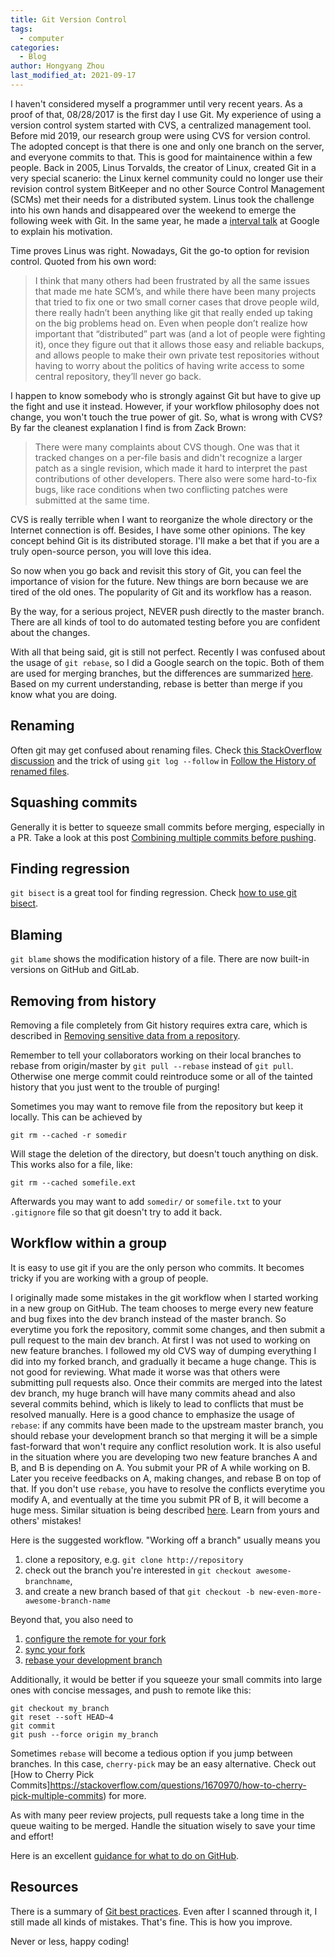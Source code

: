 ```yaml
---
title: Git Version Control
tags:
  - computer
categories:
  - Blog
author: Hongyang Zhou
last_modified_at: 2021-09-17
---
```


I haven't considered myself a programmer until very recent years. As a proof of that, 08/28/2017 is the first day I use Git.
My experience of using a version control system started with CVS, a centralized management tool.
Before mid 2019, our research group were using CVS for version control.
The adopted concept is that there is one and only one branch on the server, and everyone commits to that.
This is good for maintainence within a few people.
Back in 2005, Linus Torvalds, the creator of Linux, created Git in a very special scanerio: the Linux kernel community could no longer use their revision control system BitKeeper and no other Source Control Management (SCMs) met their needs for a distributed system.
Linus took the challenge into his own hands and disappeared over the weekend to emerge the following week with Git.
In the same year, he made a [interval talk](https://www.youtube.com/watch?v=4XpnKHJAok8&t=2884s) at Google to explain his motivation.

Time proves Linus was right. Nowadays, Git the go-to option for revision control.
Quoted from his own word:
> I think that many others had been frustrated by all the same issues that made me hate SCM’s, and while there have been many projects that tried to fix one or two small corner cases that drove people wild, there really hadn’t been anything like git that really ended up taking on the big problems head on. Even when people don’t realize how important that “distributed” part was (and a lot of people were fighting it), once they figure out that it allows those easy and reliable backups, and allows people to make their own private test repositories without having to worry about the politics of having write access to some central repository, they’ll never go back.

I happen to know somebody who is strongly against Git but have to give up the fight and use it instead.
However, if your workflow philosophy does not change, you won't touch the true power of git.
So, what is wrong with CVS? By far the cleanest explanation I find is from Zack Brown:
> There were many complaints about CVS though. One was that it tracked changes on a per-file basis and didn't recognize a larger patch as a single revision, which made it hard to interpret the past contributions of other developers. There also were some hard-to-fix bugs, like race conditions when two conflicting patches were submitted at the same time.

CVS is really terrible when I want to reorganize the whole directory or the Internet connection is off.
Besides, I have some other opinions. The key concept behind Git is its distributed storage. I'll make a bet that if you are a truly open-source person, you will love this idea.

So now when you go back and revisit this story of Git, you can feel the importance of vision for the future. New things are born because we are tired of the old ones. The popularity of Git and its workflow has a reason.

By the way, for a serious project, NEVER push directly to the master branch. There are all kinds of tool to do automated testing before you are confident about the changes.

With all that being said, git is still not perfect. Recently I was confused about the usage of `git rebase`, so I did a Google search on the topic. Both of them are used for merging branches, but the differences are summarized [here](https://www.perforce.com/blog/vcs/git-rebase-vs-merge-which-better). Based on my current understanding, rebase is better than merge if you know what you are doing.

## Renaming

Often git may get confused about renaming files. Check [this StackOverflow discussion](https://stackoverflow.com/questions/433111/how-to-make-git-mark-a-deleted-and-a-new-file-as-a-file-move) and the trick of using `git log --follow` in [Follow the History of renamed files](https://kgrz.io/use-git-log-follow-for-file-history.html).

## Squashing commits

Generally it is better to squeeze small commits before merging, especially in a PR. Take a look at this post [Combining multiple commits before pushing](https://stackoverflow.com/questions/6934752/combining-multiple-commits-before-pushing-in-git).

## Finding regression

`git bisect` is a great tool for finding regression. Check [how to use git bisect](https://stackoverflow.com/questions/4713088/how-to-use-git-bisect).

## Blaming

`git blame` shows the modification history of a file. There are now built-in versions on GitHub and GitLab.
 
## Removing from history

Removing a file completely from Git history requires extra care, which is described in [Removing sensitive data from a repository](https://docs.github.com/en/github/authenticating-to-github/removing-sensitive-data-from-a-repository).

Remember to tell your collaborators working on their local branches to rebase from origin/master by `git pull --rebase` instead of `git pull`. Otherwise one merge commit could reintroduce some or all of the tainted history that you just went to the trouble of purging!

Sometimes you may want to remove file from the repository but keep it locally. This can be achieved by
```shell
git rm --cached -r somedir
```
Will stage the deletion of the directory, but doesn't touch anything on disk. This works also for a file, like:
```shell
git rm --cached somefile.ext
```
Afterwards you may want to add `somedir/` or `somefile.txt` to your `.gitignore` file so that git doesn't try to add it back.


## Workflow within a group

It is easy to use git if you are the only person who commits.
It becomes tricky if you are working with a group of people.

I originally made some mistakes in the git workflow when I started working in a new group on GitHub.
The team chooses to merge every new feature and bug fixes into the dev branch instead of the master branch.
So everytime you fork the repository, commit some changes, and then submit a pull request to the main dev branch.
At first I was not used to working on new feature branches.
I followed my old CVS way of dumping everything I did into my forked branch, and gradually it became a huge change.
This is not good for reviewing.
What made it worse was that others were submitting pull requests also. Once their commits are merged into the latest dev branch, my huge branch will have many commits ahead and also several commits behind, which is likely to lead to conflicts that must be resolved manually.
Here is a good chance to emphasize the usage of `rebase`: if any commits have been made to the upstream master branch, you should rebase your development branch so that merging it will be a simple fast-forward that won't require any conflict resolution work.
It is also useful in the situation where you are developing two new feature branches A and B, and B is depending on A.
You submit your PR of A while working on B.
Later you receive feedbacks on A, making changes, and rebase B on top of that.
If you don't use `rebase`, you have to resolve the conflicts everytime you modify A, and eventually at the time you submit PR of B, it will become a huge mess.
Similar situation is being described [here](https://stackoverflow.com/questions/56875810/new-pull-request-when-one-is-already-opened).
Learn from yours and others' mistakes!

Here is the suggested workflow.
"Working off a branch" usually means you 
1. clone a repository, e.g. `git clone http://repository`
2. check out the branch you're interested in `git checkout awesome-branchname`,
3. and create a new branch based of that `git checkout -b new-even-more-awesome-branch-name`

Beyond that, you also need to
1. [configure the remote for your fork](https://docs.github.com/en/github/collaborating-with-issues-and-pull-requests/configuring-a-remote-for-a-fork)
2. [sync your fork](https://docs.github.com/en/github/collaborating-with-issues-and-pull-requests/syncing-a-fork)
3. [rebase your development branch](https://gist.github.com/Chaser324/ce0505fbed06b947d962#cleaning-up-your-work)

Additionally, it would be better if you squeeze your small commits into large ones with concise messages, and push to remote like this:
```shell
git checkout my_branch
git reset --soft HEAD~4
git commit
git push --force origin my_branch
```

Sometimes `rebase` will become a tedious option if you jump between branches. In this case, `cherry-pick` may be an easy alternative. Check out
[How to Cherry Pick Commits]https://stackoverflow.com/questions/1670970/how-to-cherry-pick-multiple-commits) for more.

As with many peer review projects, pull requests take a long time in the queue waiting to be merged.
Handle the situation wisely to save your time and effort!

Here is an excellent [guidance for what to do on GitHub](https://gist.github.com/Chaser324/ce0505fbed06b947d962).

## Resources

There is a summary of [Git best practices](https://deepsource.io/blog/git-best-practices/).
Even after I scanned through it, I still made all kinds of mistakes. That's fine. This is how you improve.

Never or less, happy coding!
